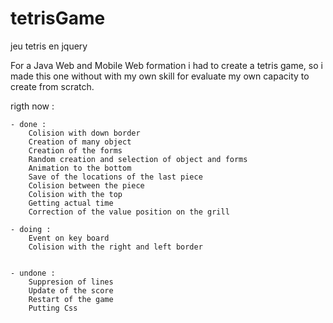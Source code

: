 # tetrisGame
jeu tetris en jquery

For a Java Web and Mobile Web formation i had to create a tetris game, so i made this one without with my own skill for evaluate my own capacity to create from scratch.

rigth now : 
    
    - done :
        Colision with down border
        Creation of many object
        Creation of the forms
        Random creation and selection of object and forms
        Animation to the bottom
        Save of the locations of the last piece
        Colision between the piece
        Colision with the top
        Getting actual time
        Correction of the value position on the grill
        
    - doing :
        Event on key board
        Colision with the right and left border
              
              
    - undone : 
        Suppresion of lines
        Update of the score
        Restart of the game
        Putting Css
        
